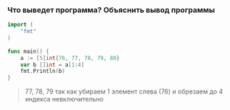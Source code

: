 ###  Что выведет программа? Объяснить вывод программы
```go
import (
    "fmt"
)
 
func main() {
    a := [5]int{76, 77, 78, 79, 80}
    var b []int = a[1:4]
    fmt.Println(b)
}
```
> 77, 78, 79 так как убираем 1 элемент слева (76) и обрезаем до 4 индекса невключительно 